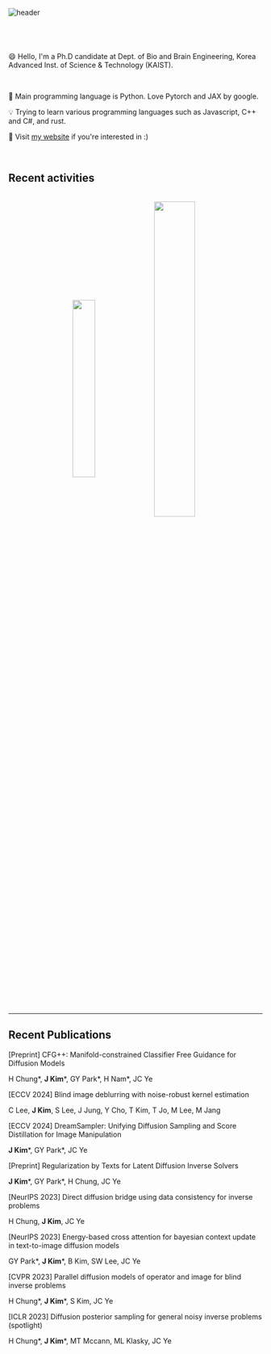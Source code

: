 ![header](https://capsule-render.vercel.app/api?type=transparent&color=black&height=300&section=header&text=Jeongsol%20Kim&desc=@KAIST&descAlign=71&descAlignY=63&fontSize=60)

#
<br />

😄 Hello, I'm a Ph.D candidate at Dept. of Bio and Brain Engineering, Korea Advanced Inst. of Science & Technology (KAIST).

<br />

:punch: Main programming language is Python. Love Pytorch and JAX by google.


:bulb: Trying to learn various programming languages such as Javascript, C++ and C#, and rust.


:mag_right: Visit [my website](https://jeongsol.dev) if you're interested in :)

<br />

## Recent activities
<br />
<div align=center>
<a>
<img align="center" src="https://github-readme-stats-jeongsol-kim.vercel.app/api/top-langs/?username=jeongsol-kim&layout=compact&theme=dracula" width="30%">
<img align="center" src="https://github-readme-stats-jeongsol-kim.vercel.app/api?username=jeongsol-kim&show_icons=true&theme=dracula" width="40%">
</a>
</div>

<br />


<br />

---

## Recent Publications

[Preprint] CFG++: Manifold-constrained Classifier Free Guidance for Diffusion Models

H Chung*, **J Kim***, GY Park*, H Nam*, JC Ye

[ECCV 2024] Blind image deblurring with noise-robust kernel estimation

C Lee, **J Kim**, S Lee, J Jung, Y Cho, T Kim, T Jo, M Lee, M Jang

[ECCV 2024] DreamSampler: Unifying Diffusion Sampling and Score Distillation for Image Manipulation

**J Kim***, GY Park*, JC Ye

[Preprint] Regularization by Texts for Latent Diffusion Inverse Solvers

**J Kim***, GY Park*, H Chung, JC Ye

[NeurIPS 2023] Direct diffusion bridge using data consistency for inverse problems

H Chung, **J Kim**, JC Ye

[NeurIPS 2023] Energy-based cross attention for bayesian context update in text-to-image diffusion models

GY Park*, **J Kim***, B Kim, SW Lee, JC Ye

[CVPR 2023] Parallel diffusion models of operator and image for blind inverse problems

H Chung*, **J Kim***, S Kim, JC Ye

[ICLR 2023] Diffusion posterior sampling for general noisy inverse problems (spotlight)

H Chung*, **J Kim***, MT Mccann, ML Klasky, JC Ye

